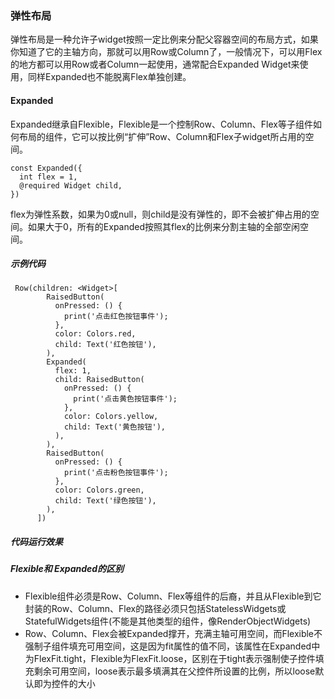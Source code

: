 ### 弹性布局

弹性布局是一种允许子widget按照一定比例来分配父容器空间的布局方式，如果你知道了它的主轴方向，那就可以用Row或Column了，一般情况下，可以用Flex的地方都可以用Row或者Column一起使用，通常配合Expanded Widget来使用，同样Expanded也不能脱离Flex单独创建。

#### Expanded

Expanded继承自Flexible，Flexible是一个控制Row、Column、Flex等子组件如何布局的组件，它可以按比例“扩伸”Row、Column和Flex子widget所占用的空间。

```
const Expanded({
  int flex = 1, 
  @required Widget child,
})
```

flex为弹性系数，如果为0或null，则child是没有弹性的，即不会被扩伸占用的空间。如果大于0，所有的Expanded按照其flex的比例来分割主轴的全部空闲空间。

##### 示例代码

```
 Row(children: <Widget>[
        RaisedButton(
          onPressed: () {
            print('点击红色按钮事件');
          },
          color: Colors.red,
          child: Text('红色按钮'),
        ),
        Expanded(
          flex: 1,
          child: RaisedButton(
            onPressed: () {
              print('点击黄色按钮事件');
            },
            color: Colors.yellow,
            child: Text('黄色按钮'),
          ),
        ),
        RaisedButton(
          onPressed: () {
            print('点击粉色按钮事件');
          },
          color: Colors.green,
          child: Text('绿色按钮'),
        ),
      ])

```

##### 代码运行效果









##### Flexible和 Expanded的区别

- Flexible组件必须是Row、Column、Flex等组件的后裔，并且从Flexible到它封装的Row、Column、Flex的路径必须只包括StatelessWidgets或StatefulWidgets组件(不能是其他类型的组件，像RenderObjectWidgets)
- Row、Column、Flex会被Expanded撑开，充满主轴可用空间，而Flexible不强制子组件填充可用空间，这是因为fit属性的值不同，该属性在Expanded中为FlexFit.tight，Flexible为FlexFit.loose，区别在于tight表示强制使子控件填充剩余可用空间，loose表示最多填满其在父控件所设置的比例，所以loose默认即为控件的大小